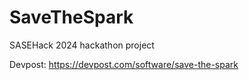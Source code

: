 # SaveTheSpark
SASEHack 2024 hackathon project

Devpost: https://devpost.com/software/save-the-spark
